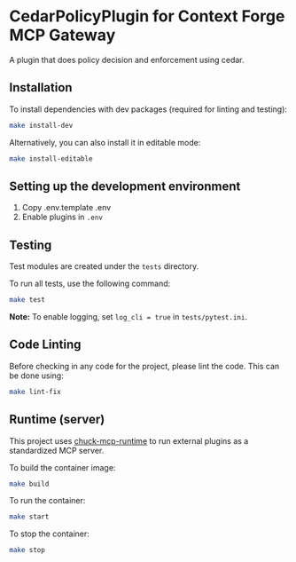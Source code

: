 # CedarPolicyPlugin for Context Forge MCP Gateway

A plugin that does policy decision and enforcement using cedar.


## Installation

To install dependencies with dev packages (required for linting and testing):

```bash
make install-dev
```

Alternatively, you can also install it in editable mode:

```bash
make install-editable
```

## Setting up the development environment

1. Copy .env.template .env
2. Enable plugins in `.env`

## Testing

Test modules are created under the `tests` directory.

To run all tests, use the following command:

```bash
make test
```

**Note:** To enable logging, set `log_cli = true` in `tests/pytest.ini`.

## Code Linting

Before checking in any code for the project, please lint the code.  This can be done using:

```bash
make lint-fix
```

## Runtime (server)

This project uses [chuck-mcp-runtime](https://github.com/chrishayuk/chuk-mcp-runtime) to run external plugins as a standardized MCP server.

To build the container image:

```bash
make build
```

To run the container:

```bash
make start
```

To stop the container:

```bash
make stop
```
